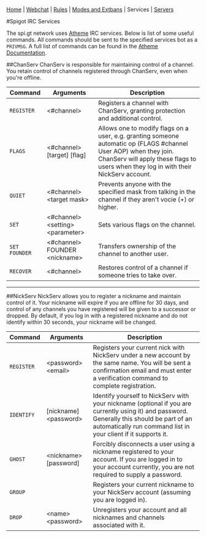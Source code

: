 [Home](index.php) | [Webchat](iris/) | [Rules](rules.php) | [Modes and Extbans](modes.php) | Services | [Servers](servers.php)

#Spigot IRC Services

The spi.gt network uses [Atheme](http://atheme.net/atheme.html) IRC services. Below is list of some useful commands. All commands should be sent to the specified services bot as a `PRIVMSG`. A full list of commands can be found in the [Atheme Documentation](http://atheme.net/help/7.1/index.html).

##<a name="cs"></a>ChanServ
ChanServ is responsible for maintaining control of a channel. You retain control of channels registered through ChanServ, even when you're offline.

| Command | Arguments | Description |
| ------- | --------- | ----------- |
| `REGISTER` | &lt;#channel&gt; | Registers a channel with ChanServ, granting protection and additional control. |
| `FLAGS` | &lt;#channel&gt; [target] [flag] | Allows one to modify flags on a user, e.g. granting someone automatic op (FLAGS #channel User AOP) when they join. ChanServ will apply these flags to users when they log in with their NickServ account. |
| `QUIET` | &lt;#channel&gt; &lt;target mask&gt; | Prevents anyone with the specified mask from talking in the channel if they aren't vocie (+) or higher. |
| `SET` | &lt;#channel&gt; &lt;setting&gt; &lt;parameter&gt; | Sets various flags on the channel. |
| `SET FOUNDER` | &lt;#channel&gt; FOUNDER &lt;nickname&gt; | Transfers ownership of the channel to another user. |
| `RECOVER` | &lt;#channel&gt; | Restores control of a channel if someone tries to take over. |
-----------------------------------------------------------------------------------------------
##<a name="ns"></a>NickServ 
NickServ allows you to register a nickname and maintain control of it. Your nickname will expire if you are offline for 30 days, and control of any channels you have registered will be given to a successor or dropped. By default, if you log in with a registered nickname and do not identify within 30 seconds, your nickname will be changed.

| Command | Arguments | Description |
| ------- | --------- | ----------- |
| `REGISTER` | &lt;password&gt; &lt;email&gt; | Registers your current nick with NickServ under a new account by the same name. You will be sent a confirmation email and must enter a verification command to complete registration. |
| `IDENTIFY` | [nickname] &lt;password&gt; | Identify yourself to NickServ with your nickname (optional if you are currently using it) and password. Generally this should be part of an automatically run command list in your client if it supports it. |
| `GHOST` | &lt;nickname&gt; [password] | Forcibly disconnects a user using a nickname registered to your account. If you are logged in to your account currently, you are not required to supply a password. |
| `GROUP` | | Registers your current nickname to your NickServ account (assuming you are logged in). |
| `DROP` | &lt;name&gt; &lt;password&gt; | Unregisters your account and all nicknames and channels associated with it. |
